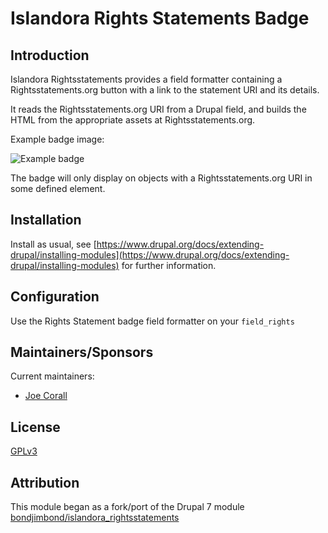 # Islandora Rights Statements Badge

## Introduction

Islandora Rightsstatements provides a field formatter containing a Rightsstatements.org button with a link to the statement URI and its details.

It reads the Rightsstatements.org URI from a Drupal field, and builds the HTML from the appropriate assets at Rightsstatements.org.

Example badge image:

![Example badge](https://raw.githubusercontent.com/rightsstatements/rightsstatements.github.io/master/files/buttons/InC.dark.png)

The badge will only display on objects with a Rightsstatements.org URI in some defined element.

## Installation

Install as usual, see [https://www.drupal.org/docs/extending-drupal/installing-modules](https://www.drupal.org/docs/extending-drupal/installing-modules) for further information.

## Configuration

Use the Rights Statement badge field formatter on your `field_rights`

## Maintainers/Sponsors

Current maintainers:

* [Joe Corall](https://github.com/joecorall)

## License

[GPLv3](http://www.gnu.org/licenses/gpl-3.0.txt)

## Attribution

This module began as a fork/port of the Drupal 7 module [bondjimbond/islandora_rightsstatements](https://github.com/bondjimbond/islandora_rightsstatements)
